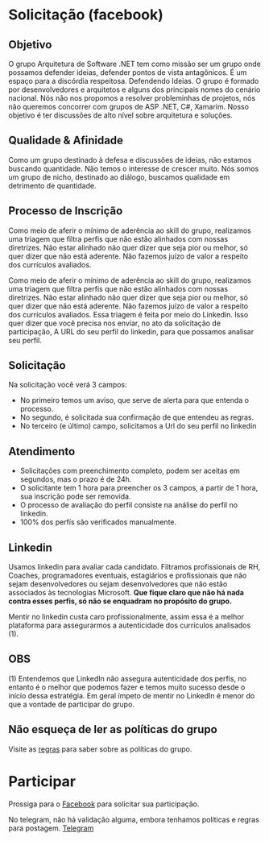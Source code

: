# Solicitação (facebook)

## Objetivo

O grupo Arquitetura de Software .NET tem como missão ser um grupo onde possamos defender ideias, defender pontos de vista antagônicos. É um espaço para a discórdia respeitosa. Defendendo Ideias. O grupo é formado por desenvolvedores e arquitetos e alguns dos principais nomes do cenário nacional. 
Nós não nos propomos a resolver probleminhas de projetos, nós não queremos concorrer com grupos de ASP .NET, C#, Xamarim. Nosso objetivo é ter discussões de alto nível sobre arquitetura e soluções.

## Qualidade & Afinidade

Como um grupo destinado à defesa e discussões de ideias, não estamos buscando quantidade. Não temos o interesse de crescer muito. Nós somos um grupo de nicho, destinado ao diálogo, buscamos qualidade em detrimento de quantidade.

## Processo de Inscrição

Como meio de aferir o mínimo de aderência ao skill do grupo, realizamos uma triagem que filtra perfis que não estão alinhados com nossas diretrizes. 
Não estar alinhado não quer dizer que seja pior ou melhor, só quer dizer que não está aderente. Não fazemos juízo de valor a respeito dos currículos avaliados.

Como meio de aferir o mínimo de aderência ao skill do grupo, realizamos uma triagem que filtra perfis que não estão alinhados com nossas diretrizes. 
Não estar alinhado não quer dizer que seja pior ou melhor, só quer dizer que não está aderente. Não fazemos juízo de valor a respeito dos currículos avaliados.
Essa triagem é feita por meio do Linkedin. 
Isso quer dizer que você precisa nos enviar, no ato da solicitação de participação, A URL do seu perfil do linkedin, para que possamos analisar seu perfil.


## Solicitação

Na solicitação você verá 3 campos: 
- No primeiro temos um aviso, que serve de alerta para que entenda o processo.
- No segundo, é solicitada sua confirmação de que entendeu as regras.
- No terceiro (e último) campo, solicitamos a Url do seu perfil no linkedin

## Atendimento

- Solicitações com preenchimento completo, podem ser aceitas em segundos, mas o prazo é de 24h.
- O solicitante tem 1 hora para preencher os 3 campos, a partir de 1 hora, sua inscrição pode ser removida.
- O processo de avaliação do perfil consiste na análise do perfil no linkedin. 
- 100% dos perfís são verificados manualmente.

## Linkedin

Usamos linkedin para avaliar cada candidato. Filtramos profissionais de RH, Coaches, programadores eventuais, estagiários e profissionais que não sejam desenvolvedores ou sejam desenvolvedores que não estão associados às tecnologias Microsoft. **Que fique claro que não há nada contra esses perfis, só não se enquadram no propósito do grupo.**

Mentir no linkedin custa caro profissionalmente, assim essa é a melhor plataforma para assegurarmos a autenticidade dos currículos analisados (1).

## OBS
(1) Entendemos que LinkedIn não assegura autenticidade dos perfis, no entanto é o melhor que podemos fazer e temos muito sucesso desde o início dessa estratégia. Em geral ímpeto de mentir no LinkedIn é menor do que a vontade de participar do grupo.


## Não esqueça de ler as políticas do grupo
Visite as [regras](https://github.com/arquiteturadotnet/about/blob/master/README.md) para saber sobre as políticas do grupo.

# Participar

Prossiga para o [Facebook](https://www.facebook.com/groups/arquiteturadotnet/) para solicitar sua participação.

No telegram, não há validação alguma, embora tenhamos políticas e regras para postagem. [Telegram](https://t.me/arquiteturadotnet)
